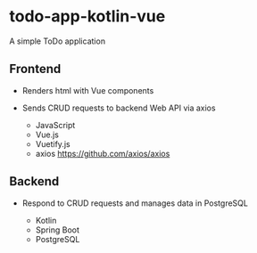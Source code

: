 # todo-app-kotlin-vue
A simple ToDo application

## Frontend
- Renders html with Vue components
- Sends CRUD requests to backend Web API via axios  

  - JavaScript
  - Vue.js
  - Vuetify.js
  - axios https://github.com/axios/axios

## Backend
- Respond to CRUD requests and manages data in PostgreSQL  

  - Kotlin
  - Spring Boot
  - PostgreSQL
